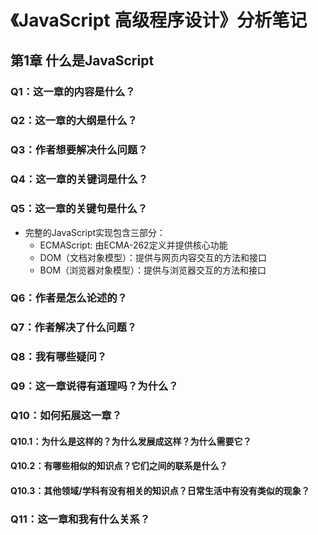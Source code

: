 # 《JavaScript 高级程序设计》分析笔记

## 第1章 什么是JavaScript

### Q1：这一章的内容是什么？

### Q2：这一章的大纲是什么？

### Q3：作者想要解决什么问题？

### Q4：这一章的关键词是什么？

### Q5：这一章的关键句是什么？

- 完整的JavaScript实现包含三部分：
  - ECMAScript: 由ECMA-262定义并提供核心功能
  - DOM（文档对象模型）：提供与网页内容交互的方法和接口
  - BOM（浏览器对象模型）：提供与浏览器交互的方法和接口

### Q6：作者是怎么论述的？

### Q7：作者解决了什么问题？

### Q8：我有哪些疑问？

### Q9：这一章说得有道理吗？为什么？

### Q10：如何拓展这一章？

#### Q10.1：为什么是这样的？为什么发展成这样？为什么需要它？

#### Q10.2：有哪些相似的知识点？它们之间的联系是什么？

#### Q10.3：其他领域/学科有没有相关的知识点？日常生活中有没有类似的现象？

### Q11：这一章和我有什么关系？

